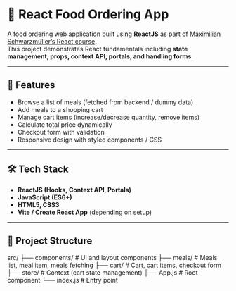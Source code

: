 # 🍔 React Food Ordering App

A food ordering web application built using **ReactJS** as part of [Maximilian Schwarzmüller’s React course](https://www.udemy.com/course/react-the-complete-guide/).  
This project demonstrates React fundamentals including **state management, props, context API, portals, and handling forms**.

---

## 🚀 Features
- Browse a list of meals (fetched from backend / dummy data)
- Add meals to a shopping cart
- Manage cart items (increase/decrease quantity, remove items)
- Calculate total price dynamically
- Checkout form with validation
- Responsive design with styled components / CSS

---

## 🛠️ Tech Stack
- **ReactJS (Hooks, Context API, Portals)**
- **JavaScript (ES6+)**
- **HTML5, CSS3**
- **Vite / Create React App** (depending on setup)

---

## 📂 Project Structure
src/
├── components/ # UI and layout components
├── meals/ # Meals list, meal item, meals fetching
├── cart/ # Cart, cart items, checkout form
├── store/ # Context (cart state management)
├── App.js # Root component
└── index.js # Entry point
